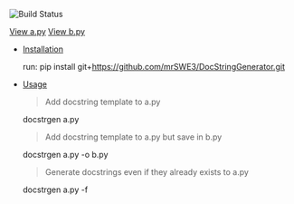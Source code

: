 ![Build Status](https://img.shields.io/github/workflow/status/username/repository/CI)

[View a.py](https://github.com/mrSWE3/DocStringGenerator/blob/main/example/a.py)
[View b.py](https://github.com/mrSWE3/DocStringGenerator/blob/main/example/b.py)


- [Installation](#installation)

    run: pip install git+https://github.com/mrSWE3/DocStringGenerator.git
- [Usage](#usage)

    >Add docstring template to a.py 
    
    docstrgen a.py  

    >Add docstring template to a.py but save in b.py

    docstrgen a.py -o b.py

    >Generate docstrings even if they already exists to a.py

    docstrgen a.py -f
    
